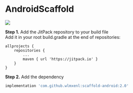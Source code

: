 # AndroidScaffold

[![](https://jitpack.io/v/wlmxenl/scaffold-android.svg)](https://jitpack.io/#wlmxenl/scaffold-android)

**Step 1.** Add the JitPack repository to your build file
</br>
Add it in your root build.gradle at the end of repositories:

```
allprojects {
    repositories {
        ...
        maven { url 'https://jitpack.io' }
    }
}
```

**Step 2.** Add the dependency  
```gradle
implementation 'com.github.wlmxenl:scaffold-android:2.0'
```
